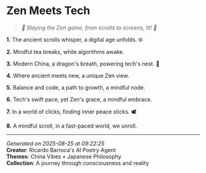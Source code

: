 # Zen Meets Tech

> *🌟 Slaying the Zen game, from scrolls to screens, lit! 🥰*

**1.** The ancient scrolls whisper, a digital age unfolds. 🌐


**2.** Mindful tea breaks, while algorithms awake.


**3.** Modern China, a dragon's breath, powering tech's nest. 🏮


**4.** Where ancient meets new, a unique Zen view.


**5.** Balance and code, a path to growth, a mindful node.


**6.** Tech's swift pace, yet Zen's grace, a mindful embrace.


**7.** In a world of clicks, finding inner peace sticks. 🕊️


**8.** A mindful scroll, in a fast-paced world, we unroll.



---

*Generated on 2025-08-25 at 09:22:25*  
**Creator**: Ricardo Barroca's AI Poetry Agent  
**Themes**: China Vibes • Japanese Philosophy  
**Collection**: A journey through consciousness and reality